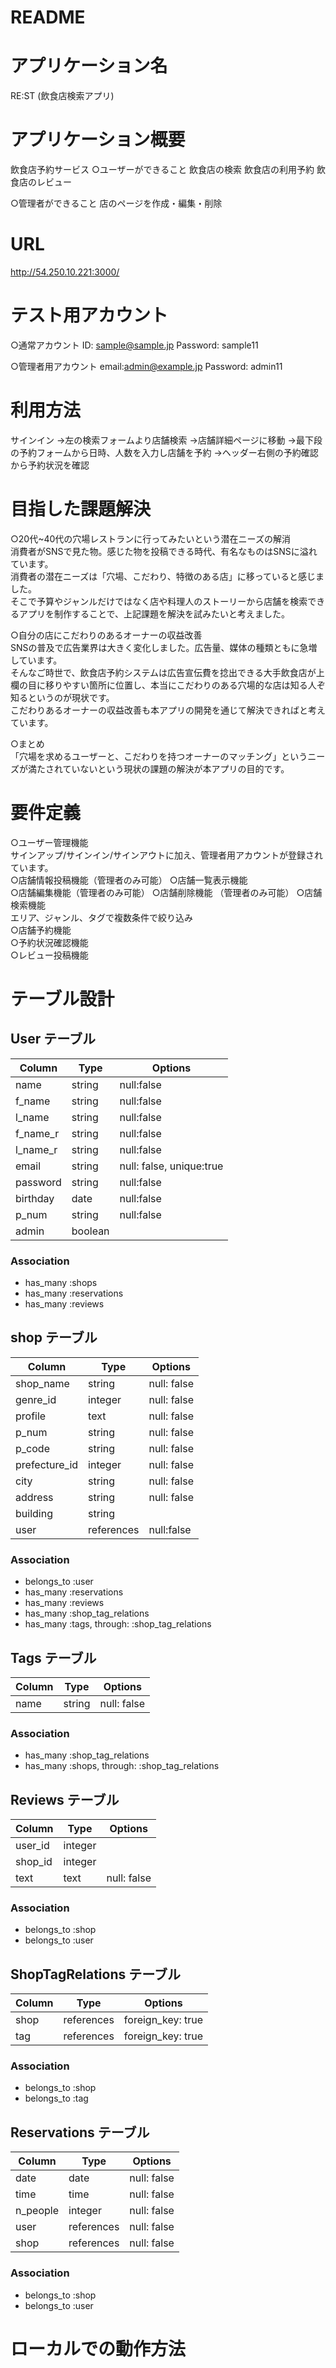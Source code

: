 # README
# アプリケーション名
RE:ST (飲食店検索アプリ)

# アプリケーション概要
飲食店予約サービス
○ユーザーができること
飲食店の検索
飲食店の利用予約
飲食店のレビュー

○管理者ができること
店のページを作成・編集・削除

# URL
http://54.250.10.221:3000/

# テスト用アカウント
○通常アカウント
ID: sample@sample.jp
Password: sample11

○管理者用アカウント
email:admin@example.jp
Password: admin11

# 利用方法
サインイン
→左の検索フォームより店舗検索
→店舗詳細ページに移動
→最下段の予約フォームから日時、人数を入力し店舗を予約
→ヘッダー右側の予約確認から予約状況を確認

# 目指した課題解決
○20代~40代の穴場レストランに行ってみたいという潜在ニーズの解消  
消費者がSNSで見た物。感じた物を投稿できる時代、有名なものはSNSに溢れています。  
消費者の潜在ニーズは「穴場、こだわり、特徴のある店」に移っていると感じました。  
そこで予算やジャンルだけではなく店や料理人のストーリーから店舗を検索できるアプリを制作することで、上記課題を解決を試みたいと考えました。  

○自分の店にこだわりのあるオーナーの収益改善  
SNSの普及で広告業界は大きく変化しました。広告量、媒体の種類ともに急増しています。  
そんなご時世で、飲食店予約システムは広告宣伝費を捻出できる大手飲食店が上欄の目に移りやすい箇所に位置し、本当にこだわりのある穴場的な店は知る人ぞ知るというのが現状です。  
こだわりあるオーナーの収益改善も本アプリの開発を通じて解決できればと考えています。  

○まとめ  
「穴場を求めるユーザーと、こだわりを持つオーナーのマッチング」というニーズが満たされていないという現状の課題の解決が本アプリの目的です。  

# 要件定義
○ユーザー管理機能  
サインアップ/サインイン/サインアウトに加え、管理者用アカウントが登録されています。  
○店舗情報投稿機能（管理者のみ可能） 
○店舗一覧表示機能  
○店舗編集機能（管理者のみ可能）
○店舗削除機能 （管理者のみ可能） 
○店舗検索機能  
エリア、ジャンル、タグで複数条件で絞り込み  
○店舗予約機能  
○予約状況確認機能  
○レビュー投稿機能   

# テーブル設計

## User テーブル
| Column   | Type    |Options                    |
| -------- | ------- | ------------------------- |
| name     | string  | null:false                |
| f_name   | string  | null:false                |
| l_name   | string  | null:false                |
| f_name_r | string  | null:false                |
| l_name_r | string  | null:false                |
| email    | string  | null: false, unique:true  |
| password | string  | null:false                | 
| birthday | date    | null:false                |
| p_num    | string  | null:false                |
| admin    | boolean |                           |

### Association
- has_many :shops
- has_many :reservations
- has_many :reviews

## shop テーブル
| Column        | Type       | Options     |
| ------------- | ---------- | ----------- |
| shop_name     | string     | null: false |
| genre_id      | integer    | null: false |
| profile       | text       | null: false |
| p_num         | string     | null: false |
| p_code        | string     | null: false |
| prefecture_id | integer    | null: false |
| city          | string     | null: false |
| address       | string     | null: false |
| building      | string     |             |
| user          | references | null:false  |

### Association
- belongs_to :user
- has_many :reservations
- has_many :reviews
- has_many :shop_tag_relations
- has_many :tags, through: :shop_tag_relations


## Tags テーブル
| Column       | Type       | Options     |
| ------------ | ---------- | ----------- |
| name         | string     | null: false |

### Association
- has_many :shop_tag_relations
- has_many :shops, through: :shop_tag_relations

## Reviews テーブル
| Column  | Type       | Options     |
| ------- | ---------- | ----------- |
| user_id | integer    |             |
| shop_id | integer    |             |
| text    | text       | null: false |

### Association
- belongs_to :shop
- belongs_to :user

## ShopTagRelations テーブル
| Column  | Type       | Options           |
| ------- | ---------- | ----------------- |
| shop    | references | foreign_key: true |
| tag     | references | foreign_key: true |

### Association
- belongs_to :shop
- belongs_to :tag

## Reservations テーブル
| Column   | Type       | Options     |
| -------- | ---------- | ----------- |
| date     | date       | null: false |
| time     | time       | null: false |
| n_people | integer    | null: false |
| user     | references | null: false |
| shop     | references | null: false |

### Association
- belongs_to :shop
- belongs_to :user

# ローカルでの動作方法
